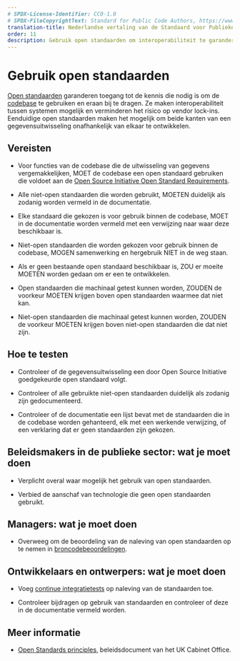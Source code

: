 ```yaml
---
# SPDX-License-Identifier: CC0-1.0
# SPDX-FileCopyrightText: Standard for Public Code Authors, https://www.standardforpubliccode.org/AUTHORS.html
translation-title: Nederlandse vertaling van de Standaard voor Publieke Code
order: 11
description: Gebruik open standaarden om interoperabiliteit te garanderen en vendor lock-ins te verminderen.
---
```


# Gebruik open standaarden

[Open standaarden](../glossary.html#open-standaard) garanderen toegang tot de kennis die nodig is om de [codebase](../glossary.html#codebase) te gebruiken en eraan bij te dragen. Ze maken interoperabiliteit tussen systemen mogelijk en verminderen het risico op vendor lock-ins. Eenduidige open standaarden maken het mogelijk om beide kanten van een gegevensuitwisseling onafhankelijk van elkaar te ontwikkelen.

## Vereisten

- Voor functies van de codebase die de uitwisseling van gegevens vergemakkelijken, MOET de codebase een open standaard gebruiken die voldoet aan de [Open Source Initiative Open Standard Requirements](https://opensource.org/osr).

- Alle niet-open standaarden die worden gebruikt, MOETEN duidelijk als zodanig worden vermeld in de documentatie.

- Elke standaard die gekozen is voor gebruik binnen de codebase, MOET in de documentatie worden vermeld met een verwijzing naar waar deze beschikbaar is.

- Niet-open standaarden die worden gekozen voor gebruik binnen de codebase, MOGEN samenwerking en hergebruik NIET in de weg staan.

- Als er geen bestaande open standaard beschikbaar is, ZOU er moeite MOETEN worden gedaan om er een te ontwikkelen.

- Open standaarden die machinaal getest kunnen worden, ZOUDEN de voorkeur MOETEN krijgen boven open standaarden waarmee dat niet kan.

- Niet-open standaarden die machinaal getest kunnen worden, ZOUDEN de voorkeur MOETEN krijgen boven niet-open standaarden die dat niet zijn.

## Hoe te testen

- Controleer of de gegevensuitwisseling een door Open Source Initiative goedgekeurde open standaard volgt.

- Controleer of alle gebruikte niet-open standaarden duidelijk als zodanig zijn gedocumenteerd.

- Controleer of de documentatie een lijst bevat met de standaarden die in de codebase worden gehanteerd, elk met een werkende verwijzing, of een verklaring dat er geen standaarden zijn gekozen.

## Beleidsmakers in de publieke sector: wat je moet doen

- Verplicht overal waar mogelijk het gebruik van open standaarden.

- Verbied de aanschaf van technologie die geen open standaarden gebruikt.

## Managers: wat je moet doen

- Overweeg om de beoordeling van de naleving van open standaarden op te nemen in [broncodebeoordelingen](../glossary.html#broncode).

## Ontwikkelaars en ontwerpers: wat je moet doen

- Voeg [continue integratietests](../glossary.html#continue-integratie) op naleving van de standaarden toe.

- Controleer bijdragen op gebruik van standaarden en controleer of deze in de documentatie vermeld worden.

## Meer informatie

* [Open Standards principles](https://www.gov.uk/government/publications/open-standards-principles/open-standards-principles), beleidsdocument van het UK Cabinet Office.

